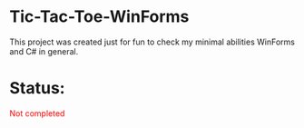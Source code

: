 # Tic-Tac-Toe-WinForms
This project was created just for fun to check my minimal abilities WinForms and C# in general.

# Status: 
<span style="color:red">Not completed</span>
